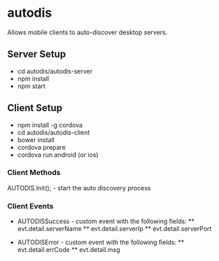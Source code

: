 # autodis
Allows mobile clients to auto-discover desktop servers.

## Server Setup
* cd autodis/autodis-server
* npm install
* npm start

## Client Setup
* npm install -g cordova
* cd autodis/autodis-client
* bower install
* cordova prepare
* cordova run android (or ios)

### Client Methods
AUTODIS.Init(); - start the auto discovery process

### Client Events
* AUTODISSuccess - custom event with the following fields:
** evt.detail.serverName
** evt.detail.serverIp
** evt.detail.serverPort

* AUTODISError - custom event with the following fields:
** evt.detail.errCode
** evt.detail.msg
